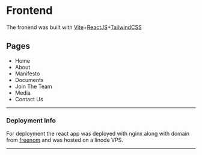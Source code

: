 # Frontend

The fronend was built with [Vite](https://vitejs.dev/guide/)+[ReactJS](https://reactjs.org/)+[TailwindCSS](https://tailwindcss.com/)

## Pages
* Home
* About
* Manifesto 
* Documents
* Join The Team 
* Media
* Contact Us

------
### Deployment Info
For deployment the react app was deployed with nginx along with domain from [freenom](https://my.freenom.com/clientarea.php) and was hosted on a linode VPS.

-----
